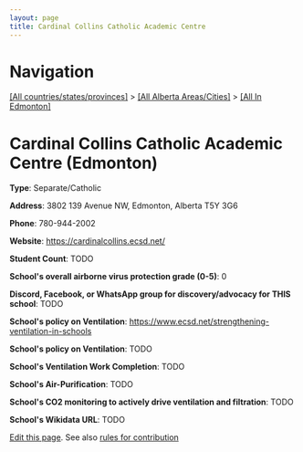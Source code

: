 ```yaml
---
layout: page
title: Cardinal Collins Catholic Academic Centre
---
```

# Navigation

[[All countries/states/provinces]](../../..) > [[All Alberta Areas/Cities]](../..) > [[All In Edmonton]](..)

# Cardinal Collins Catholic Academic Centre (Edmonton)

**Type**: Separate/Catholic

**Address**: 3802 139 Avenue NW, Edmonton, Alberta T5Y 3G6

**Phone**: 780-944-2002

**Website**: <https://cardinalcollins.ecsd.net/>

**Student Count**: TODO

**School's overall airborne virus protection grade (0-5)**: 0

**Discord, Facebook, or WhatsApp group for discovery/advocacy for THIS school**: TODO

**School's policy on Ventilation**: <https://www.ecsd.net/strengthening-ventilation-in-schools>

**School's policy on Ventilation**: TODO

**School's Ventilation Work Completion**: TODO

**School's Air-Purification**: TODO

**School's CO2 monitoring to actively drive ventilation and filtration**: TODO

**School's Wikidata URL**: TODO


[Edit this page](https://github.com/ventilate-schools/AB/edit/main/./Edmonton/Cardinal_Collins_Catholic_Academic_Centre.md). See also [rules for contribution](../../../contribution-rules/)
